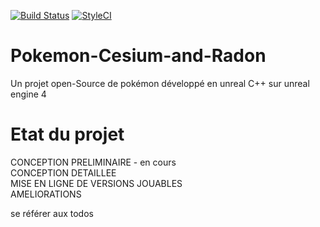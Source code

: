 [![Build Status](https://travis-ci.org/PYLOTT/Pokemon-Cesium-and-Radon.svg?branch=master)](https://travis-ci.org/PYLOTT/Pokemon-Cesium-and-Radon)   [![StyleCI](https://github.styleci.io/repos/184878568/shield?branch=master)](https://github.styleci.io/repos/184878568)

# Pokemon-Cesium-and-Radon
Un projet open-Source de pokémon développé en unreal C++ sur unreal engine 4

# Etat du projet

CONCEPTION PRELIMINAIRE - en cours<br>
CONCEPTION DETAILLEE<br>
MISE EN LIGNE DE VERSIONS JOUABLES<br>
AMELIORATIONS<br>

se référer aux todos
